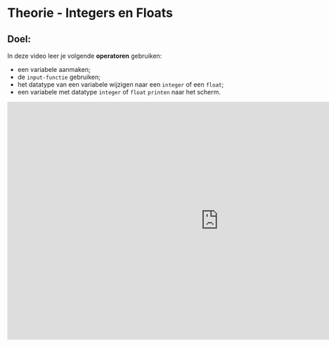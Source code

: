 # Theorie - Integers en Floats


## Doel:

In deze video leer je volgende **operatoren** gebruiken:
* een variabele aanmaken;
* de `input-functie` gebruiken; 
* het datatype van een variabele wijzigen naar een `integer` of een `float`; 
* een variabele met datatype `integer` of `float` `printen` naar het scherm. 

<div class ="dodona-centered-group">
<iframe width="960" height="540" src="https://www.youtube.com/embed/064E8MzXsaU" title="Python in de Klas - Datatypes" frameborder="0" allow="accelerometer; autoplay; clipboard-write; encrypted-media; gyroscope; picture-in-picture; web-share" allowfullscreen></iframe>
</div>
